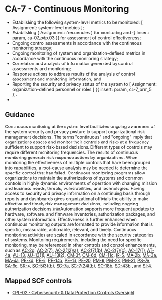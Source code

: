 # CA-7 - Continuous Monitoring
- Establishing the following system-level metrics to be monitored: \[ Assignment: system-level metrics \];
- Establishing \[ Assignment: frequencies \] for monitoring and {{ insert: param, ca-07_odp.03 }} for assessment of control effectiveness;
- Ongoing control assessments in accordance with the continuous monitoring strategy;
- Ongoing monitoring of system and organization-defined metrics in accordance with the continuous monitoring strategy;
- Correlation and analysis of information generated by control assessments and monitoring;
- Response actions to address results of the analysis of control assessment and monitoring information; and
- Reporting the security and privacy status of the system to \[ Assignment: organization-defined personnel or roles \] {{ insert: param, ca-7_prm_5 }}.
- 
## Guidance
Continuous monitoring at the system level facilitates ongoing awareness of the system security and privacy posture to support organizational risk management decisions. The terms "continuous" and "ongoing" imply that organizations assess and monitor their controls and risks at a frequency sufficient to support risk-based decisions. Different types of controls may require different monitoring frequencies. The results of continuous monitoring generate risk response actions by organizations. When monitoring the effectiveness of multiple controls that have been grouped into capabilities, a root-cause analysis may be needed to determine the specific control that has failed. Continuous monitoring programs allow organizations to maintain the authorizations of systems and common controls in highly dynamic environments of operation with changing mission and business needs, threats, vulnerabilities, and technologies. Having access to security and privacy information on a continuing basis through reports and dashboards gives organizational officials the ability to make effective and timely risk management decisions, including ongoing authorization decisions.\n\nAutomation supports more frequent updates to hardware, software, and firmware inventories, authorization packages, and other system information. Effectiveness is further enhanced when continuous monitoring outputs are formatted to provide information that is specific, measurable, actionable, relevant, and timely. Continuous monitoring activities are scaled in accordance with the security categories of systems. Monitoring requirements, including the need for specific monitoring, may be referenced in other controls and control enhancements, such as [AC-2g](#ac-2_smt.g), [AC-2(7)](#ac-2.7), [AC-2(12)(a)](#ac-2.12_smt.a), [AC-2(7)(b)](#ac-2.7_smt.b), [AC-2(7)(c)](#ac-2.7_smt.c), [AC-17(1)](#ac-17.1), [AT-4a](#at-4_smt.a), [AU-13](#au-13), [AU-13(1)](#au-13.1), [AU-13(2)](#au-13.2), [CM-3f](#cm-3_smt.f), [CM-6d](#cm-6_smt.d), [CM-11c](#cm-11_smt.c), [IR-5](#ir-5), [MA-2b](#ma-2_smt.b), [MA-3a](#ma-3_smt.a), [MA-4a](#ma-4_smt.a), [PE-3d](#pe-3_smt.d), [PE-6](#pe-6), [PE-14b](#pe-14_smt.b), [PE-16](#pe-16), [PE-20](#pe-20), [PM-6](#pm-6), [PM-23](#pm-23), [PM-31](#pm-31), [PS-7e](#ps-7_smt.e), [SA-9c](#sa-9_smt.c), [SR-4](#sr-4), [SC-5(3)(b)](#sc-5.3_smt.b), [SC-7a](#sc-7_smt.a), [SC-7(24)(b)](#sc-7.24_smt.b), [SC-18b](#sc-18_smt.b), [SC-43b](#sc-43_smt.b) , and [SI-4](#si-4).
## Mapped SCF controls
- [CPL-02 - Cybersecurity & Data Protection Controls Oversight](../scf/cpl-02-cybersecurity&dataprotectioncontrolsoversight.md)